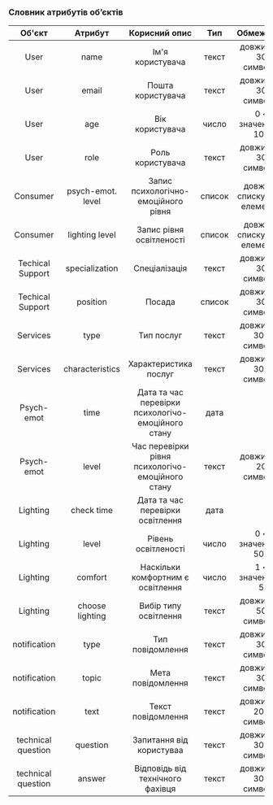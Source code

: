 ### Словник атрибутів об’єктів

|           Об'єкт           |         Атрибут          |                              Корисний опис                              |  Тип   |           Обмеження           |
| :------------------------: | :----------------------: | :---------------------------------------------------------------------: | :----: | :---------------------------: |
|            User            |           name           |                            Ім'я користувача                             | текст  |     довжина < 30 символів     |
|            User            |          email           |                            Пошта користувача                            | текст  |     довжина < 30 символів     |
|            User            |           age            |                             Вік користувача                             | число  |      0 < значення < 100       |
|            User            |           role           |                            Роль користувача                             | текст  |     довжина < 30 символів     |
|          Consumer          |    psych-emot. level      |                  Запис психологічно-емоційного рівня                    | список | довжина списку == 3 елементів |
|          Consumer          |        lighting level    |                      Запис рівня освітленості                      | список | довжина списку == 3 елементів |
|       Techical Support        |      specialization      |                          Спеціалізація                           | текст  |     довжина < 30 символів     |
|       Techical Support        |         position         |                             Посада                               | список |     довжина < 30 символів     |
| Services |    type     |                    Тип послуг                    | текст  |      довжина < 300 символів      |
| Services |    characteristics    | Характеристика послуг | текст  |      довжина < 300 символів      |
|         Psych-emot          |        time        |                  Дата та час перевірки психологічо-емоційного стану                  |  дата  |                               |
|         Psych-emot           |      level      |           Час перевірки рівня психологічо-емоційного стану           | текст  |     довжина < 20 символів     |
|         Lighting         |        check time        |                    Дата та час перевірки освітлення                    |  дата  |                               |
|         Lighting         |    level     |                Рівень освітленості                | число  |      0 < значення < 500      |
|         Lighting         |    comfort    | Наскільки комфортним є освітлення | число  |      1 < значення < 5      |
|         Lighting         |         choose lighting         |               Вибір типу освітлення               | текст  |     довжина < 50 символів       |
|        notification        |           type           |                            Тип повідомлення                             | текст  |     довжина < 30 символів     |
|        notification        |          topic           |                            Мета повідомлення                            | текст  |     довжина < 30 символів     |
|        notification        |           text           |                           Текст повідомлення                            | текст  |    довжина < 200 символів     |
|     technical question     |         question         |                        Запитання від користуваа                         | текст  |    довжина < 300 символів     |
|     technical question     |          answer          |                    Відповідь від технічного фахівця                     | текст  |    довжина < 300 символів     |
